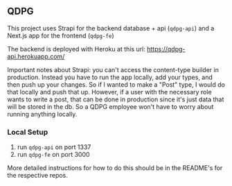 ## QDPG
This project uses Strapi for the backend database + api (`qdpg-api`) and a Next.js app for the frontend (`qdpg-fe`)

The backend is deployed with Heroku at this url: https://qdpg-api.herokuapp.com/

Important notes about Strapi: you can't access the content-type builder in production. Instead you have to run the app locally, add your types, and then push up your changes. So if I wanted to make a "Post" type, I would do that locally and push that up. However, if a user with the necessary role wants to write a post, that can be done in production since it's just data that will be stored in the db. So a QDPG employee won't have to worry about running anything locally. 

### Local Setup
1. run `qdpg-api` on port 1337
2. run `qdpg-fe` on port 3000

More detailed instructions for how to do this should be in the README's for the respective repos.
